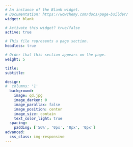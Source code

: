 ```yaml
---
# An instance of the Blank widget.
# Documentation: https://wowchemy.com/docs/page-builder/
widget: blank

# Activate this widget? true/false
active: true

# This file represents a page section.
headless: true

# Order that this section appears on the page.
weight: 5

title: 
subtitle:

design:
#  columns: '1'
  background:
    image: qd.jpg
    image_darken: 0
    image_parallax: false
    image_position: center
    image_size: contain
    text_color_light: true
  spacing:
    padding: ['56%', '0px', '0px', '0px']
advanced:
  css_class: img-responsive
---
```

